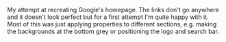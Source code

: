 My attempt at recreating Google's homepage. 
The links don't go anywhere and it doesn't look perfect but for a first attempt I'm quite happy with it.
Most of this was just applying properties to different sections, e.g. making the backgrounds at the bottom grey or positioning the logo and search bar.
